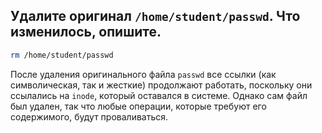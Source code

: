 ## Удалите оригинал `/home/student/passwd`. Что изменилось, опишите.

```bash
rm /home/student/passwd
```

После удаления оригинального файла `passwd` все ссылки (как символическая, так и жесткие) продолжают работать,
поскольку они ссылались на `inode`, который оставался в системе. 
Однако сам файл был удален, так что любые операции, которые требуют его содержимого, будут проваливаться.


